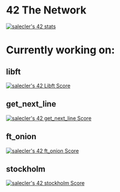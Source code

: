 # 42 The Network
[![salecler's 42 stats](https://badge42.vercel.app/api/v2/cl4wihxp0008809migsvxuh4t/stats?cursusId=21&coalitionId=65)](https://profile.intra.42.fr/users/salecler)


<h1>Currently working on:</h1>
  
<h2>libft</h2> <a href="[https://profile.intra.42.fr/users/salecler](https://projects.intra.42.fr/projects/42cursus-libft/projects_users/2620025)](https://projects.intra.42.fr/projects/42cursus-libft/projects_users/2620025)" target=”blank”><img src="https://badge42.vercel.app/api/v2/cl4wihxp0008809migsvxuh4t/project/2620025" alt="salecler's 42 Libft Score" target=”_blank”/></a>

<h2>get_next_line</h2><a href="[https://github.com/JaeSeoKim/badge42](https://profile.intra.42.fr/users/salecler)" target=”_blank”><img src="https://badge42.vercel.app/api/v2/cl4wihxp0008809migsvxuh4t/project/2643043" alt="salecler's 42 get_next_line Score" /></a>

<h2>ft_onion</h2><a href="[https://github.com/JaeSeoKim/badge42](https://profile.intra.42.fr/users/salecler)" target=”_blank”><img src="https://badge42.vercel.app/api/v2/cl4wihxp0008809migsvxuh4t/project/2659852" alt="salecler's 42 ft_onion Score" /></a>

<h2>stockholm</h2><a href="[https://github.com/JaeSeoKim/badge42](https://profile.intra.42.fr/users/salecler)" target=”_blank”><img src="https://badge42.vercel.app/api/v2/cl4wihxp0008809migsvxuh4t/project/2668180" alt="salecler's 42 stockholm Score" /></a>
